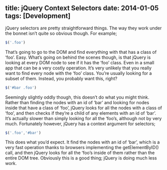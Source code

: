 title: jQuery Context Selectors
date: 2014-01-05
tags: [Development]
---
jQuery selectors are pretty straightforward things. The way they work under the bonnet isn’t quite so obvious though. For example;
~~~js
$('.foo')
~~~
That’s going to go to the DOM and find everything with that has a class of ‘foo’. Easy. What’s going on behind the scenes though, is that jQuery is looking at every DOM node to see if it has the ‘foo’ class. Even in a small app that can be a very costly operation. It’s very unlikely that you really want to find every node with the ‘foo’ class. You’re usually looking for a subset of them. Instead, you probably want this, right?
<!-- more -->
~~~js
$('#bar .foo')
~~~
Seemingly slightly oddly though, this doesn’t do what you might think. Rather than finding the nodes with an id of ‘bar’ and looking for nodes inside that have a class of ‘foo’, jQuery looks for all the nodes with a class of ‘foo’, and then checks if they’re a child of any elements with an id of ‘bar’. It’s actually slower than simply looking for all the ‘foo’s, although not by very much. Fortunately however, jQuery has a context argument for selectors;
~~~js
$('.foo','#bar')
~~~
This does what you’d expect. It find the nodes with an id of ‘bar’, which is a very fast operation thanks to browsers implementing the getElementByID() call, and then jQuery looks for all the ‘foo’s inside of them rather than the entire DOM tree. Obviously this is a good thing; jQuery is doing much less work.
